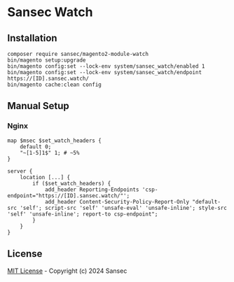 # Sansec Watch

## Installation

```console
composer require sansec/magento2-module-watch
bin/magento setup:upgrade
bin/magento config:set --lock-env system/sansec_watch/enabled 1
bin/magento config:set --lock-env system/sansec_watch/endpoint https://[ID].sansec.watch/
bin/magento cache:clean config
```

## Manual Setup

### Nginx

```nginx
map $msec $set_watch_headers {
    default 0;
    "~[1-5]1$" 1; # ~5%
}

server {
    location [...] {
        if ($set_watch_headers) {
            add_header Reporting-Endpoints 'csp-endpoint="https://[ID].sansec.watch/"';
            add_header Content-Security-Policy-Report-Only "default-src 'self'; script-src 'self' 'unsafe-eval' 'unsafe-inline'; style-src 'self' 'unsafe-inline'; report-to csp-endpoint";
        }
    }
}
```

## License

[MIT License](./LICENSE) - Copyright (c) 2024 Sansec
